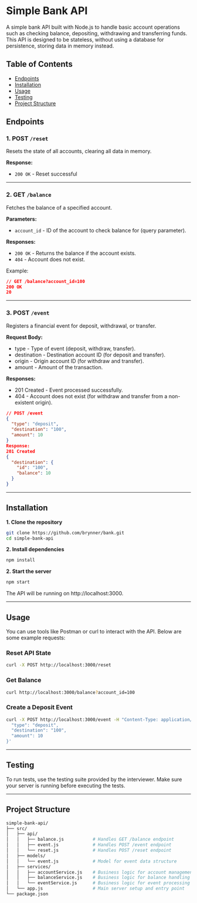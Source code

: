 # Simple Bank API

A simple bank API built with Node.js to handle basic account operations such as checking balance, depositing, withdrawing and transferring funds. This API is designed to be stateless, without using a database for persistence, storing data in memory instead. 

## Table of Contents
- [Endpoints](#endpoints)
- [Installation](#installation)
- [Usage](#usage)
- [Testing](#testing)
- [Project Structure](#project-structure)

## Endpoints

### 1. POST `/reset`
Resets the state of all accounts, clearing all data in memory.

**Response:**
- `200 OK` - Reset successful

---

### 2. GET `/balance`
Fetches the balance of a specified account.

**Parameters:**
- `account_id` - ID of the account to check balance for (query parameter).

**Responses:**
- `200 OK` - Returns the balance if the account exists.
- `404` - Account does not exist.

Example:
```json
// GET /balance?account_id=100
200 OK
20
```

---

### 3. POST `/event`
Registers a financial event for deposit, withdrawal, or transfer.

**Request Body:**
- type - Type of event (deposit, withdraw, transfer).
- destination - Destination account ID (for deposit and transfer).
- origin - Origin account ID (for withdraw and transfer).
- amount - Amount of the transaction.

**Responses:**
- 201 Created - Event processed successfully.
- 404 - Account does not exist (for withdraw and transfer from a non-existent origin).

```json
// POST /event
{
  "type": "deposit",
  "destination": "100",
  "amount": 10
}
Response:
201 Created
{
  "destination": {
    "id": "100",
    "balance": 10
  }
}
```

---

## Installation

**1. Clone the repository**

```bash
git clone https://github.com/brynner/bank.git
cd simple-bank-api
```

**2. Install dependencies**

```bash
npm install
```

**2. Start the server**

```bash
npm start
```

The API will be running on http://localhost:3000.

---

## Usage

You can use tools like Postman or curl to interact with the API. Below are some example requests:

### Reset API State

```bash
curl -X POST http://localhost:3000/reset
```

### Get Balance

```bash
curl http://localhost:3000/balance?account_id=100
```

### Create a Deposit Event

```bash
curl -X POST http://localhost:3000/event -H "Content-Type: application/json" -d '{
  "type": "deposit",
  "destination": "100",
  "amount": 10
}'
```

---

## Testing

To run tests, use the testing suite provided by the interviewer. Make sure your server is running before executing the tests.

---

## Project Structure

```bash
simple-bank-api/
├── src/
│   ├── api/
│   │   ├── balance.js           # Handles GET /balance endpoint
│   │   ├── event.js             # Handles POST /event endpoint
│   │   └── reset.js             # Handles POST /reset endpoint
│   ├── models/
│   │   └── event.js             # Model for event data structure
│   ├── services/
│   │   ├── accountService.js    # Business logic for account management
│   │   ├── balanceService.js    # Business logic for balance handling
│   │   └── eventService.js      # Business logic for event processing
│   └── app.js                   # Main server setup and entry point
└── package.json
```